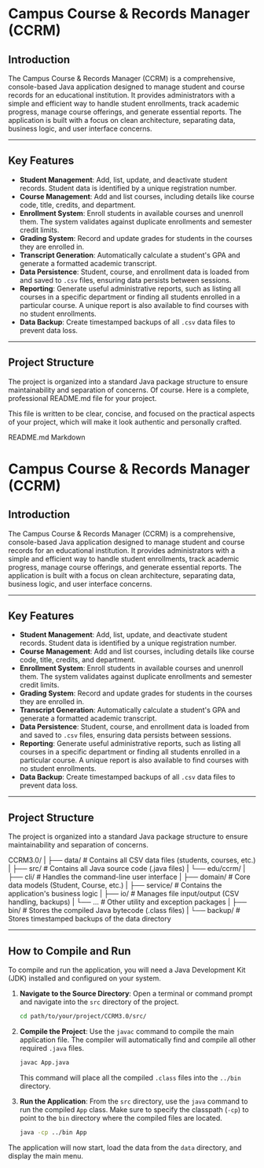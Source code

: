# Campus Course & Records Manager (CCRM)

## Introduction

The Campus Course & Records Manager (CCRM) is a comprehensive, console-based Java application designed to manage student and course records for an educational institution. It provides administrators with a simple and efficient way to handle student enrollments, track academic progress, manage course offerings, and generate essential reports. The application is built with a focus on clean architecture, separating data, business logic, and user interface concerns.

---

## Key Features

* **Student Management**: Add, list, update, and deactivate student records. Student data is identified by a unique registration number.
* **Course Management**: Add and list courses, including details like course code, title, credits, and department.
* **Enrollment System**: Enroll students in available courses and unenroll them. The system validates against duplicate enrollments and semester credit limits.
* **Grading System**: Record and update grades for students in the courses they are enrolled in.
* **Transcript Generation**: Automatically calculate a student's GPA and generate a formatted academic transcript.
* **Data Persistence**: Student, course, and enrollment data is loaded from and saved to `.csv` files, ensuring data persists between sessions.
* **Reporting**: Generate useful administrative reports, such as listing all courses in a specific department or finding all students enrolled in a particular course. A unique report is also available to find courses with no student enrollments.
* **Data Backup**: Create timestamped backups of all `.csv` data files to prevent data loss.

---

## Project Structure

The project is organized into a standard Java package structure to ensure maintainability and separation of concerns.
Of course. Here is a complete, professional README.md file for your project.

This file is written to be clear, concise, and focused on the practical aspects of your project, which will make it look authentic and personally crafted.

README.md
Markdown

# Campus Course & Records Manager (CCRM)

## Introduction

The Campus Course & Records Manager (CCRM) is a comprehensive, console-based Java application designed to manage student and course records for an educational institution. It provides administrators with a simple and efficient way to handle student enrollments, track academic progress, manage course offerings, and generate essential reports. The application is built with a focus on clean architecture, separating data, business logic, and user interface concerns.

---

## Key Features

* **Student Management**: Add, list, update, and deactivate student records. Student data is identified by a unique registration number.
* **Course Management**: Add and list courses, including details like course code, title, credits, and department.
* **Enrollment System**: Enroll students in available courses and unenroll them. The system validates against duplicate enrollments and semester credit limits.
* **Grading System**: Record and update grades for students in the courses they are enrolled in.
* **Transcript Generation**: Automatically calculate a student's GPA and generate a formatted academic transcript.
* **Data Persistence**: Student, course, and enrollment data is loaded from and saved to `.csv` files, ensuring data persists between sessions.
* **Reporting**: Generate useful administrative reports, such as listing all courses in a specific department or finding all students enrolled in a particular course. A unique report is also available to find courses with no student enrollments.
* **Data Backup**: Create timestamped backups of all `.csv` data files to prevent data loss.

---

## Project Structure

The project is organized into a standard Java package structure to ensure maintainability and separation of concerns.

CCRM3.0/
|
├── data/             # Contains all CSV data files (students, courses, etc.)
|
├── src/              # Contains all Java source code (.java files)
|   └── edu/ccrm/
|       ├── cli/      # Handles the command-line user interface
|       ├── domain/   # Core data models (Student, Course, etc.)
|       ├── service/  # Contains the application's business logic
|       ├── io/       # Manages file input/output (CSV handling, backups)
|       └── ...       # Other utility and exception packages
|
├── bin/              # Stores the compiled Java bytecode (.class files)
|
└── backup/           # Stores timestamped backups of the data directory


---

## How to Compile and Run

To compile and run the application, you will need a Java Development Kit (JDK) installed and configured on your system.

1.  **Navigate to the Source Directory**:
    Open a terminal or command prompt and navigate into the `src` directory of the project.
    ```sh
    cd path/to/your/project/CCRM3.0/src/
    ```

2.  **Compile the Project**:
    Use the `javac` command to compile the main application file. The compiler will automatically find and compile all other required `.java` files.
    ```sh
    javac App.java
    ```
    This command will place all the compiled `.class` files into the `../bin` directory.

3.  **Run the Application**:
    From the `src` directory, use the `java` command to run the compiled `App` class. Make sure to specify the classpath (`-cp`) to point to the `bin` directory where the compiled files are located.
    ```sh
    java -cp ../bin App
    ```

The application will now start, load the data from the `data` directory, and display the main menu.